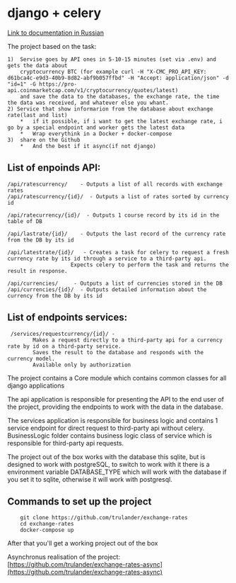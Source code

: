 # django + celery

[Link to documentation in Russian](https://github.com/trulander/exchange-rates/blob/master/ReadmeRu.md)

The project based on the task:
```team foundation
1)  Servise goes by API ones in 5-10-15 minutes (set via .env) and gets the data about 
    cryptocurrency BTC (for example curl -H "X-CMC_PRO_API_KEY: d61bca4c-e9d3-40b9-8d82-abf9b057ffbd" -H "Accept: application/json" -d "id=1" -G https://pro-api.coinmarketcap.com/v1/cryptocurrency/quotes/latest)
    and save the data to the databases, the exchange rate, the time the data was received, and whatever else you whant.
2) Service that show informarion from the database about exchange rate(last and list)
    *   if it possible, if i want to get the latest exchange rate, i go by a special endpoint and worker gets the latest data
    *   Wrap everythink in a Docker + docker-compose
3)  share on the Github
    *   And the best if it async(if not django)
```



## List of enpoinds API:
```team foundation
/api/ratescurrency/    - Outputs a list of all records with exchange rates
/api/ratescurrency/{id}/  - Outputs a list of rates sorted by currency id

/api/ratecurrency/{id}/  - Outputs 1 course record by its id in the table of DB

/api/lastrate/{id}/    - Outputs the last record of the currency rate from the DB by its id

/api/latestrate/{id}/   - Creates a task for celery to request a fresh currency rate by its id through a service to a third-party api.
                    Expects celery to perform the task and returns the result in response.
                    
/api/currencies/     - Outputs a list of currencies stored in the DB
/api/currencies/{id}/  - Outputs detailed information about the currency from the DB by its id
```

## List of endpoints services:
```team foundation
 /services/requestcurrency/{id}/ - 
        Makes a request directly to a third-party api for a currency rate by id on a third-party service.
        Saves the result to the database and responds with the currency model.
        Available only by authorization
```


The project contains a Core module which contains common classes for all django applications

The api application is responsible for presenting the API to the end user of the project, providing the endpoints
to work with the data in the database.

The services application is responsible for business logic and contains 1 service endpoint for direct request to third-party api without celery.<br>
BusinessLogic folder contains business logic class of service which is responsible for third-party api requests.

The project out of the box works with the database this sqlite, but is designed to work with postgreSQL, to switch to work with it there is a 
environment variable DATABASE_TYPE which will work with the database if you set it to sqlite, otherwise it will work with postgresql.


## Commands to set up the project
```shell
    git clone https://github.com/trulander/exchange-rates
    cd exchange-rates
    docker-compose up
```
After that you'll get a working project out of the box

Asynchronus realisation of the project: [https://github.com/trulander/exchange-rates-async](https://github.com/trulander/exchange-rates-async)
